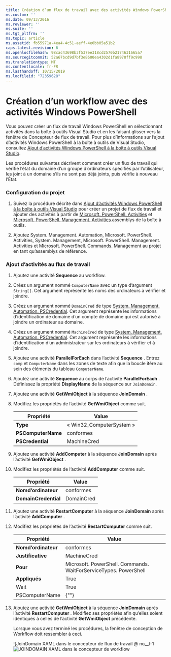 ```yaml
---
title: Création d’un flux de travail avec des activités Windows PowerShell | Microsoft Docs
ms.custom: ''
ms.date: 09/13/2016
ms.reviewer: ''
ms.suite: ''
ms.tgt_pltfrm: ''
ms.topic: article
ms.assetid: fb55971a-4ea4-4c51-aeff-4e0bb05a51b2
caps.latest.revision: 6
ms.openlocfilehash: 98cac43698b3f537ee318cd2570b2174631665a7
ms.sourcegitcommit: 52a67bcd9d7bf3e8600ea4302d1fa8970ff9c998
ms.translationtype: MT
ms.contentlocale: fr-FR
ms.lasthandoff: 10/15/2019
ms.locfileid: "72359628"
---
```

# <a name="creating-a-workflow-with-windows-powershell-activities"></a>Création d’un workflow avec des activités Windows PowerShell

Vous pouvez créer un flux de travail Windows PowerShell en sélectionnant activités dans la boîte à outils Visual Studio et en les faisant glisser vers la fenêtre de Concepteur de flux de travail. Pour plus d’informations sur l’ajout d’activités Windows PowerShell à la boîte à outils de Visual Studio, consultez [Ajout d’activités Windows PowerShell à la boîte à outils Visual Studio](./adding-windows-powershell-activities-to-the-visual-studio-toolbox.md).

Les procédures suivantes décrivent comment créer un flux de travail qui vérifie l’état du domaine d’un groupe d’ordinateurs spécifiés par l’utilisateur, les joint à un domaine s’ils ne sont pas déjà joints, puis vérifie à nouveau l’État.

### <a name="setting-up-the-project"></a>Configuration du projet

1. Suivez la procédure décrite dans [Ajout d’activités Windows PowerShell à la boîte à outils Visual Studio](./adding-windows-powershell-activities-to-the-visual-studio-toolbox.md) pour créer un projet de flux de travail et ajouter des activités à partir de [Microsoft. PowerShell. Activities](/dotnet/api/Microsoft.PowerShell.Activities) et [Microsoft. PowerShell. Management. Activities ](/dotnet/api/Microsoft.PowerShell.Management.Activities)assemblys de la boîte à outils.

2. Ajoutez System. Management. Automation, Microsoft. PowerShell. Activities, System. Management, Microsoft. PowerShell. Management. Activities et Microsoft. PowerShell. Commands. Management au projet en tant qu’assemblys de référence.

### <a name="adding-activities-to-the-workflow"></a>Ajout d’activités au flux de travail

1. Ajoutez une activité **Sequence** au workflow.

2. Créez un argument nommé `ComputerName` avec un type d’argument `String[]`. Cet argument représente les noms des ordinateurs à vérifier et joindre.

3. Créez un argument nommé `DomainCred` de type [System. Management. Automation. PSCredential](/dotnet/api/System.Management.Automation.PSCredential). Cet argument représente les informations d’identification de domaine d’un compte de domaine qui est autorisé à joindre un ordinateur au domaine.

4. Créez un argument nommé `MachineCred` de type [System. Management. Automation. PSCredential](/dotnet/api/System.Management.Automation.PSCredential). Cet argument représente les informations d’identification d’un administrateur sur les ordinateurs à vérifier et à joindre.

5. Ajoutez une activité **ParallelForEach** dans l’activité **Sequence** . Entrez `comp` et `ComputerName` dans les zones de texte afin que la boucle itère au sein des éléments du tableau `ComputerName`.

6. Ajoutez une activité **Sequence** au corps de l’activité **ParallelForEach** . Définissez la propriété **DisplayName** de la séquence sur `JoinDomain`.

7. Ajoutez une activité **GetWmiObject** à la séquence **JoinDomain** .

8. Modifiez les propriétés de l’activité **GetWmiObject** comme suit.

   |Propriété|Value|
   |--------------|-----------|
   |**Type**|« Win32_ComputerSystem »|
   |**PSComputerName**|conformes|
   |**PSCredential**|MachineCred|

9. Ajoutez une activité **AddComputer** à la séquence **JoinDomain** après l’activité **GetWmiObject** .

10. Modifiez les propriétés de l’activité **AddComputer** comme suit.

    |Propriété|Value|
    |--------------|-----------|
    |**Nomd’ordinateur**|conformes|
    |**DomainCredential**|DomainCred|

11. Ajoutez une activité **RestartComputer** à la séquence **JoinDomain** après l’activité **AddComputer** .

12. Modifiez les propriétés de l’activité **RestartComputer** comme suit.

    |Propriété|Value|
    |--------------|-----------|
    |**Nomd’ordinateur**|conformes|
    |**Justificative**|MachineCred|
    |**Pour**|Microsoft. PowerShell. Commands. WaitForServiceTypes. PowerShell|
    |**Appliqués**|True|
    |Wait|True|
    |PSComputerName|{""}|

13. Ajoutez une activité **GetWmiObject** à la séquence **JoinDomain** après l’activité **RestartComputer** . Modifiez ses propriétés afin qu’elles soient identiques à celles de l’activité **GetWmiObject** précédente.

    Lorsque vous avez terminé les procédures, la fenêtre de conception de Workflow doit ressembler à ceci.

    ![JoinDomain XAML dans le concepteur de flux de travail @ no__t-1![JOINDOMAIN XAML dans le concepteur de workflow](../media/joindomainworkflow.png "JoinDomainWorkflow")